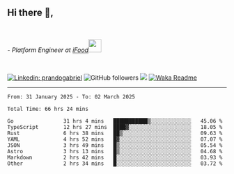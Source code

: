 <h2>Hi there  👋,</h2> </br>

<p><em>- Platform Engineer at <a href="https://www.ifood.com.br/">iFood</a><img src="https://media.giphy.com/media/WUlplcMpOCEmTGBtBW/giphy.gif" width="30"> 
</em></p></br>


[![Linkedin: prandogabriel](https://img.shields.io/badge/-prandogabriel-blue?style=flat-square&logo=Linkedin&logoColor=white&link=https://www.linkedin.com/in/prandogabriel/)](https://www.linkedin.com/in/prandogabriel)
![GitHub followers](https://img.shields.io/github/followers/prandogabriel?label=Follow&style=social)
![](https://visitor-badge.glitch.me/badge?page_id=prandogabriel.prandogabriel)
[![Waka Readme](https://github.com/prandogabriel/prandogabriel/actions/workflows/update-stats.yml.yml/badge.svg)](https://github.com/prandogabriel/prandogabriel/actions/workflows/update-stats.yml.yml)

---

<!--START_SECTION:waka-->

```golang
From: 31 January 2025 - To: 02 March 2025

Total Time: 66 hrs 24 mins

Go                31 hrs 4 mins   ███████████▒░░░░░░░░░░░░░   45.06 %
TypeScript        12 hrs 27 mins  ████▓░░░░░░░░░░░░░░░░░░░░   18.05 %
Rust              6 hrs 38 mins   ██▒░░░░░░░░░░░░░░░░░░░░░░   09.63 %
YAML              4 hrs 52 mins   █▓░░░░░░░░░░░░░░░░░░░░░░░   07.07 %
JSON              3 hrs 49 mins   █▒░░░░░░░░░░░░░░░░░░░░░░░   05.54 %
Astro             3 hrs 13 mins   █▒░░░░░░░░░░░░░░░░░░░░░░░   04.68 %
Markdown          2 hrs 42 mins   █░░░░░░░░░░░░░░░░░░░░░░░░   03.93 %
Other             2 hrs 34 mins   █░░░░░░░░░░░░░░░░░░░░░░░░   03.72 %
```

<!--END_SECTION:waka-->
